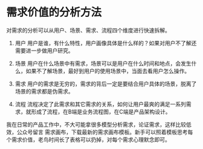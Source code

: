 # 需求价值的分析方法

对需求的分析可以从用户、场景、需求、流程四个维度进行快速拆解。

1. 用户
用户是谁，有什么特性，用户画像具体是什么样的？如果对用户不了解还需要进一步做用户研究。

2. 场景
用户在什么场景中有需求，场景可以是用户在什么时间和地点，会发生什么，如果不了解场景，最好到用户的使用场景中，当面去看用户怎么操作。

3. 需求
用户的需求是无穷的，需求的背后一定是要结合用户具体的场景，脱离了场景的需求都是伪需求。

4. 流程
流程决定了此需求和其它需求的关系，如何让用户最爽的满足一系列需求，就形成了流程，在B端是业务流程图，在C端是产品架构设计。

我在日常的产品工作中，不大可能拿很多模型分析需求，论证需求，这样比较低效，公众号留言 需求画布，下载最新的需求画布模板。新手可以照着模板思考每个需求价值，老鸟时间长了表格可以扔掉，对每个需求心理默念即可。

[1]: http://www.woshipm.com/pmd/4339402.html
